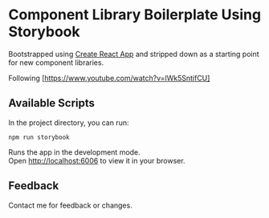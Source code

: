 # Component Library Boilerplate Using Storybook

Bootstrapped using [Create React App](https://github.com/facebook/create-react-app) and stripped down as a starting point for new component libraries. 

Following [https://www.youtube.com/watch?v=lWk5SntifCU]

## Available Scripts 

In the project directory, you can run:

`npm run storybook`


Runs the app in the development mode.\
Open [http://localhost:6006](http://localhost:6006) to view it in your browser.


## Feedback

Contact me for feedback or changes. 

